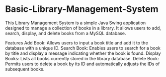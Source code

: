 # Basic-Library-Management-System
This Library Management System is a simple Java Swing application designed to manage a collection of books in a library. It allows users to add, search, display, and delete books from a MySQL database.

Features
Add Book: Allows users to input a book title and add it to the database with a unique ID.
Search Book: Enables users to search for a book by title and display a message indicating whether the book is found.
Display Books: Lists all books currently stored in the library database.
Delete Book: Permits users to delete a book by its ID and automatically adjusts the IDs of subsequent books.
